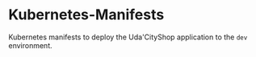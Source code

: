 # Kubernetes-Manifests

Kubernetes manifests to deploy the Uda'CityShop application to the `dev` environment.
